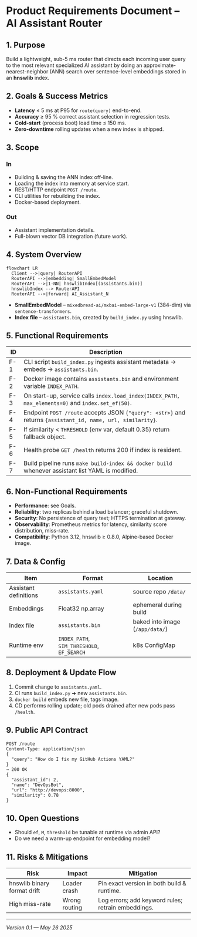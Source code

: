 # Product Requirements Document – AI Assistant Router

## 1. Purpose

Build a lightweight, sub-5 ms router that directs each incoming user query to the most relevant specialized AI assistant by doing an approximate-nearest-neighbor (ANN) search over sentence-level embeddings stored in an **hnswlib** index.

## 2. Goals & Success Metrics

* **Latency** ≤ 5 ms at P95 for `route(query)` end-to-end.
* **Accuracy** ≥ 95 % correct assistant selection in regression tests.
* **Cold-start** (process boot) load time ≤ 150 ms.
* **Zero-downtime** rolling updates when a new index is shipped.

## 3. Scope

### In

* Building & saving the ANN index off-line.
* Loading the index into memory at service start.
* REST/HTTP endpoint `POST /route`.
* CLI utilities for rebuilding the index.
* Docker-based deployment.

### Out

* Assistant implementation details.
* Full-blown vector DB integration (future work).

## 4. System Overview

```mermaid
flowchart LR
  Client -->|query| RouterAPI
  RouterAPI -->|embedding| SmallEmbedModel
  RouterAPI -->|1-NN| hnswlibIndex[(assistants.bin)]
  hnswlibIndex --> RouterAPI
  RouterAPI -->|forward| AI_Assistant_N
```

* **SmallEmbedModel** – `mixedbread-ai/mxbai-embed-large-v1` (384-dim) via `sentence-transformers`.
* **Index file** – `assistants.bin`, created by `build_index.py` using hnswlib.

## 5. Functional Requirements

| ID  | Description                                                                                                 |
| --- | ----------------------------------------------------------------------------------------------------------- |
| F-1 | CLI script `build_index.py` ingests assistant metadata → embeds → `assistants.bin`.                         |
| F-2 | Docker image contains `assistants.bin` and environment variable `INDEX_PATH`.                               |
| F-3 | On start-up, service calls `index.load_index(INDEX_PATH, max_elements=0)` and `index.set_ef(50)`.           |
| F-4 | Endpoint `POST /route` accepts JSON `{"query": <str>}` and returns `{assistant_id, name, url, similarity}`. |
| F-5 | If similarity < `THRESHOLD` (env var, default 0.35) return fallback object.                                 |
| F-6 | Health probe `GET /health` returns 200 if index is resident.                                                |
| F-7 | Build pipeline runs `make build-index && docker build` whenever assistant list YAML is modified.            |

## 6. Non-Functional Requirements

* **Performance**: see Goals.
* **Reliability**: two replicas behind a load balancer; graceful shutdown.
* **Security**: No persistence of query text; HTTPS termination at gateway.
* **Observability**: Prometheus metrics for latency, similarity score distribution, miss-rate.
* **Compatibility**: Python 3.12, hnswlib ≥ 0.8.0, Alpine-based Docker image.

## 7. Data & Config

| Item                  | Format                                     | Location                        |
| --------------------- | ------------------------------------------ | ------------------------------- |
| Assistant definitions | `assistants.yaml`                          | source repo `/data/`            |
| Embeddings            | Float32 np.array                           | ephemeral during build          |
| Index file            | `assistants.bin`                           | baked into image (`/app/data/`) |
| Runtime env           | `INDEX_PATH`, `SIM_THRESHOLD`, `EF_SEARCH` | k8s ConfigMap                   |

## 8. Deployment & Update Flow

1. Commit change to `assistants.yaml`.
2. CI runs `build_index.py` ➜ new `assistants.bin`.
3. `docker build` embeds new file, tags image.
4. CD performs rolling update; old pods drained after new pods pass `/health`.

## 9. Public API Contract

```http
POST /route
Content-Type: application/json
{
  "query": "How do I fix my GitHub Actions YAML?"
}
→ 200 OK
{
  "assistant_id": 2,
  "name": "DevOpsBot",
  "url": "http://devops:8000",
  "similarity": 0.78
}
```

## 10. Open Questions

* Should `ef`, `M`, `threshold` be tunable at runtime via admin API?
* Do we need a warm-up endpoint for embedding model?

## 11. Risks & Mitigations

| Risk                        | Impact        | Mitigation                                         |
| --------------------------- | ------------- | -------------------------------------------------- |
| hnswlib binary format drift | Loader crash  | Pin exact version in both build & runtime.         |
| High miss-rate              | Wrong routing | Log errors; add keyword rules; retrain embeddings. |

---

*Version 0.1 — May 26 2025*
